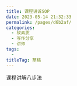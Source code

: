 ```yaml
---
title: 课程讲诉SOP
date: 2023-05-14 21:32:33
permalink: /pages/d6b2af/
categories: 
  - 软素质
  - 写作分享
  - 讲师
tags: 
  - 
titleTag: 草稿
---
```

课程讲解八步法